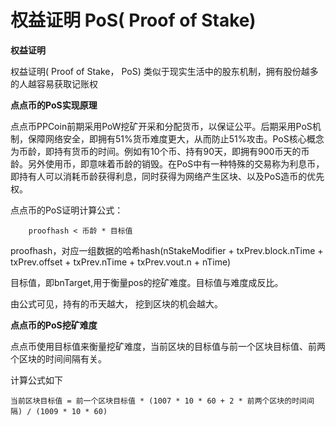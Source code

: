 # 权益证明 PoS( Proof of Stake)

**权益证明**

权益证明( Proof of Stake， PoS) 类似于现实生活中的股东机制，拥有股份越多的人越容易获取记账权


**点点币的PoS实现原理**

点点币PPCoin前期采用PoW挖矿开采和分配货币，以保证公平。后期采用PoS机制，保障网络安全，即拥有51%货币难度更大，从而防止51%攻击。PoS核心概念为币龄，即持有货币的时间。例如有10个币、持有90天，即拥有900币天的币龄。另外使用币，即意味着币龄的销毁。在PoS中有一种特殊的交易称为利息币，即持有人可以消耗币龄获得利息，同时获得为网络产生区块、以及PoS造币的优先权。


点点币的PoS证明计算公式：

        proofhash < 币龄 * 目标值
proofhash，对应一组数据的哈希hash(nStakeModifier + txPrev.block.nTime + txPrev.offset + txPrev.nTime + txPrev.vout.n + nTime)

目标值，即bnTarget,用于衡量pos的挖矿难度。目标值与难度成反比。

由公式可见，持有的币天越大， 挖到区块的机会越大。

**点点币的PoS挖矿难度**

点点币使用目标值来衡量挖矿难度，当前区块的目标值与前一个区块目标值、前两个区块的时间间隔有关。

计算公式如下

    当前区块目标值 = 前一个区块目标值 * (1007 * 10 * 60 + 2 * 前两个区块的时间间隔) / (1009 * 10 * 60)